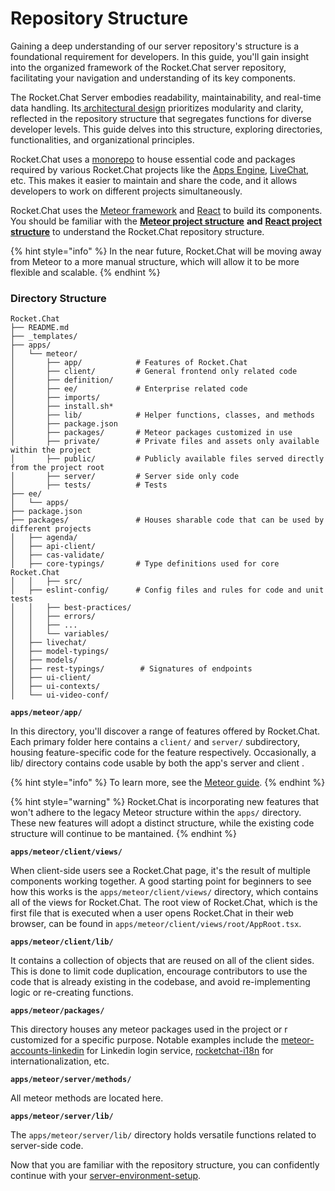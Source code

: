 # Repository Structure

Gaining a deep understanding of our server repository's structure is a foundational requirement for developers. In this guide, you'll gain insight into the organized framework of the Rocket.Chat server repository, facilitating your navigation and understanding of its key components.

The Rocket.Chat Server embodies readability, maintainability, and real-time data handling. Its[ architectural design](../../getting-started/architecture-and-components.md) prioritizes modularity and clarity, reflected in the repository structure that segregates functions for diverse developer levels. This guide delves into this structure, exploring directories, functionalities, and organizational principles.

Rocket.Chat uses a [monorepo](https://github.com/RocketChat/fuselage/wiki#fuselage-monorepo) to house essential code and packages required by various Rocket.Chat projects like the [Apps Engine](https://github.com/RocketChat/Rocket.Chat.Apps-engine), [LiveChat](https://github.com/RocketChat/Rocket.Chat.Livechat), etc. This makes it easier to maintain and share the code, and it allows developers to work on different projects simultaneously.

Rocket.Chat uses the [Meteor framework](https://www.meteor.com/) and [React](https://reactjs.org/) to build its components. You should be familiar with the [**Meteor project structure**](https://guide.meteor.com/structure.html) **and** [**React project structure**](https://reactjs.org/docs/faq-structure.html) to understand the Rocket.Chat repository structure.&#x20;

{% hint style="info" %}
&#x20;In the near future, Rocket.Chat will be moving away from Meteor to a more manual structure, which will allow it to be more flexible and scalable.
{% endhint %}

### Directory Structure

```
Rocket.Chat
├── README.md
├── _templates/
├── apps/
│   └── meteor/
│       ├── app/            # Features of Rocket.Chat
│       ├── client/         # General frontend only related code 
│       ├── definition/
│       ├── ee/             # Enterprise related code
│       ├── imports/
│       ├── install.sh*
│       ├── lib/            # Helper functions, classes, and methods
│       ├── package.json
│       ├── packages/       # Meteor packages customized in use
│       ├── private/        # Private files and assets only available within the project
│       ├── public/         # Publicly available files served directly from the project root
│       ├── server/         # Server side only code
│       ├── tests/          # Tests
├── ee/
│   └── apps/
├── package.json
├── packages/               # Houses sharable code that can be used by different projects
│   ├── agenda/
│   ├── api-client/
│   ├── cas-validate/
│   ├── core-typings/       # Type definitions used for core Rocket.Chat
│   │   ├── src/
│   ├── eslint-config/      # Config files and rules for code and unit tests
│   │   ├── best-practices/
│   │   ├── errors/
│   │   ├── ...
│   │   └── variables/
│   ├── livechat/
│   ├── model-typings/
│   ├── models/
│   ├── rest-typings/        # Signatures of endpoints
│   ├── ui-client/
│   ├── ui-contexts/
│   └── ui-video-conf/
```

**`apps/meteor/app/`**

In this directory, you'll discover a range of features offered by Rocket.Chat. Each primary folder here contains a `client/` and `server/` subdirectory, housing feature-specific code for the feature respectively. Occasionally, a lib/ directory contains code usable by both the app's server and client .&#x20;

{% hint style="info" %}
To learn more, see the  [Meteor guide](https://guide.meteor.com/structure.html).
{% endhint %}

{% hint style="warning" %}
Rocket.Chat is incorporating new features that won't adhere to the legacy Meteor structure within the `apps/` directory. These new features will adopt a distinct structure, while the existing code structure will continue to be mantained.
{% endhint %}

**`apps/meteor/client/views/`**

When client-side users see a Rocket.Chat page, it's the result of multiple components working together. A good starting point for beginners to see how this works is the `apps/meteor/client/views/` directory, which contains all of the views for Rocket.Chat. The root view of Rocket.Chat, which is the first file that is executed when a user opens Rocket.Chat in their web browser, can be found in `apps/meteor/client/views/root/AppRoot.tsx`.

**`apps/meteor/client/lib/`**

It contains a collection of objects that are reused on all of the client sides. This is done to limit code duplication, encourage contributors to use the code that is already existing in the codebase, and avoid re-implementing logic or re-creating functions.

**`apps/meteor/packages/`**

This directory houses any meteor packages used in the project or r customized for a specific purpose. Notable examples include the [meteor-accounts-linkedin](https://github.com/RocketChat/Rocket.Chat/tree/develop/apps/meteor/packages/accounts-linkedin) for Linkedin login service, [rocketchat-i18n](https://github.com/RocketChat/Rocket.Chat/tree/develop/apps/meteor/packages/rocketchat-i18n) for internationalization, etc.

**`apps/meteor/server/methods/`**

All meteor methods are located here.

**`apps/meteor/server/lib/`**

The `apps/meteor/server/lib/` directory holds versatile functions related to server-side code.

Now that you are familiar with the repository structure, you can confidently continue with your [server-environment-setup](server-environment-setup/ "mention").

